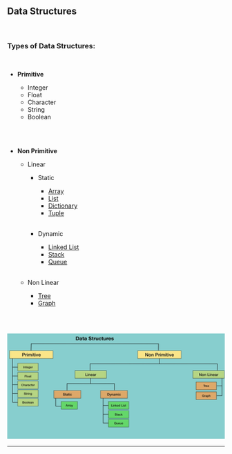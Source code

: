 ## Data Structures
<br>

### Types of Data Structures:
<br>

- <strong>Primitive</strong>

    - Integer
    - Float
    - Character
    - String
    - Boolean

<br>
<br>

- <strong>Non Primitive</strong>

    - Linear

        - Static

            - [Array](./Non-Primitive/Linear/Static/Arrays/)
            - [List](./Non-Primitive/Linear/Static/Lists/)
            - [Dictionary](./Non-Primitive/Linear/Static/Dictionaries/)
            - [Tuple](./Non-Primitive/Linear/Static/Tuples/) <br> <br>

        - Dynamic

            - [Linked List](./Non-Primitive/Linear/Dynamic/Linked-List/)
            - [Stack](./Non-Primitive/Linear/Dynamic/Stack/)
            - [Queue](./Non-Primitive/Linear/Dynamic/Queue/) <br> <br>


    - Non Linear

        - [Tree](./Non-Primitive/Non-Linear/Tree/)
        - [Graph](./Non-Primitive/Non-Linear/Graph/)




<br>
<br>

![types of data structures](../Assets/TypesOfDataStructures.png)

---
<br>